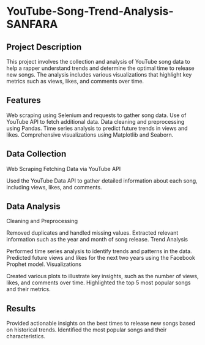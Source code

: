 # YouTube-Song-Trend-Analysis-SANFARA

## Project Description
This project involves the collection and analysis of YouTube song data to help a rapper understand trends and determine the optimal time to release new songs. The analysis includes various visualizations that highlight key metrics such as views, likes, and comments over time.

## Features
Web scraping using Selenium and requests to gather song data.
Use of YouTube API to fetch additional data.
Data cleaning and preprocessing using Pandas.
Time series analysis to predict future trends in views and likes.
Comprehensive visualizations using Matplotlib and Seaborn.

## Data Collection
Web Scraping 
Fetching Data via YouTube API

Used the YouTube Data API to gather detailed information about each song, including views, likes, and comments.


## Data Analysis
Cleaning and Preprocessing

Removed duplicates and handled missing values.
Extracted relevant information such as the year and month of song release.
Trend Analysis

Performed time series analysis to identify trends and patterns in the data.
Predicted future views and likes for the next two years using the Facebook Prophet model.
Visualizations

Created various plots to illustrate key insights, such as the number of views, likes, and comments over time.
Highlighted the top 5 most popular songs and their metrics.

## Results
Provided actionable insights on the best times to release new songs based on historical trends.
Identified the most popular songs and their characteristics.
